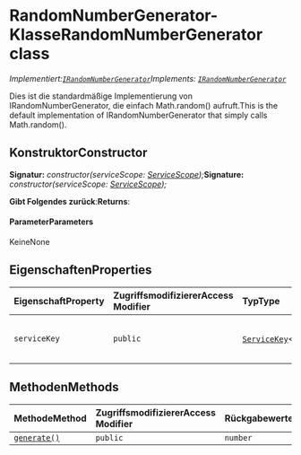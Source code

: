 # <a name="randomnumbergenerator-class"></a><span data-ttu-id="82103-101">RandomNumberGenerator-Klasse</span><span class="sxs-lookup"><span data-stu-id="82103-101">RandomNumberGenerator class</span></span>

<span data-ttu-id="82103-102">_Implementiert:[`IRandomNumberGenerator`](../sp-core-library/irandomnumbergenerator.md)_</span><span class="sxs-lookup"><span data-stu-id="82103-102">_Implements: [`IRandomNumberGenerator`](../sp-core-library/irandomnumbergenerator.md)_</span></span>





<span data-ttu-id="82103-103">Dies ist die standardmäßige Implementierung von IRandomNumberGenerator, die einfach Math.random() aufruft.</span><span class="sxs-lookup"><span data-stu-id="82103-103">This is the default implementation of IRandomNumberGenerator that simply calls Math.random().</span></span>


## <a name="constructor"></a><span data-ttu-id="82103-104">Konstruktor</span><span class="sxs-lookup"><span data-stu-id="82103-104">Constructor</span></span>


<span data-ttu-id="82103-105">**Signatur:** _constructor(serviceScope: [ServiceScope](../sp-core-library/servicescope.md));_</span><span class="sxs-lookup"><span data-stu-id="82103-105">**Signature:** _constructor(serviceScope: [ServiceScope](../sp-core-library/servicescope.md));_</span></span>

<span data-ttu-id="82103-106">**Gibt Folgendes zurück**:</span><span class="sxs-lookup"><span data-stu-id="82103-106">**Returns**:</span></span> 



#### <a name="parameters"></a><span data-ttu-id="82103-107">Parameter</span><span class="sxs-lookup"><span data-stu-id="82103-107">Parameters</span></span>
<span data-ttu-id="82103-108">Keine</span><span class="sxs-lookup"><span data-stu-id="82103-108">None</span></span>


## <a name="properties"></a><span data-ttu-id="82103-109">Eigenschaften</span><span class="sxs-lookup"><span data-stu-id="82103-109">Properties</span></span>

| <span data-ttu-id="82103-110">Eigenschaft</span><span class="sxs-lookup"><span data-stu-id="82103-110">Property</span></span>     | <span data-ttu-id="82103-111">Zugriffsmodifizierer</span><span class="sxs-lookup"><span data-stu-id="82103-111">Access Modifier</span></span> | <span data-ttu-id="82103-112">Typ</span><span class="sxs-lookup"><span data-stu-id="82103-112">Type</span></span> | <span data-ttu-id="82103-113">Beschreibung</span><span class="sxs-lookup"><span data-stu-id="82103-113">Description</span></span>|
|:-------------|:----|:-------|:-----------|
|`serviceKey`     | `public` | [`ServiceKey`](../sp-core-library/servicekey.md)<[`IRandomNumberGenerator`](../sp-core-library/irandomnumbergenerator.md)> | <span data-ttu-id="82103-114">Der Dienstschlüssel für IRandomNumberGenerator.</span><span class="sxs-lookup"><span data-stu-id="82103-114">The service key for IRandomNumberGenerator.</span></span> |




## <a name="methods"></a><span data-ttu-id="82103-115">Methoden</span><span class="sxs-lookup"><span data-stu-id="82103-115">Methods</span></span>

| <span data-ttu-id="82103-116">Methode</span><span class="sxs-lookup"><span data-stu-id="82103-116">Method</span></span>       | <span data-ttu-id="82103-117">Zugriffsmodifizierer</span><span class="sxs-lookup"><span data-stu-id="82103-117">Access Modifier</span></span> | <span data-ttu-id="82103-118">Rückgabewerte</span><span class="sxs-lookup"><span data-stu-id="82103-118">Returns</span></span>  | <span data-ttu-id="82103-119">Beschreibung</span><span class="sxs-lookup"><span data-stu-id="82103-119">Description</span></span>|
|:-------------|:----|:-------|:-----------|
|[`generate()`](generate-randomnumbergenerator.md)     | `public` | `number` |  |





